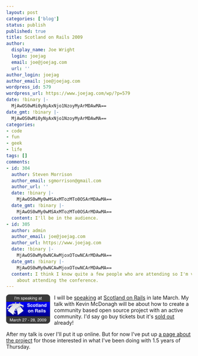 ```yaml
---
layout: post
categories: ['blog']
status: publish
published: true
title: Scotland on Rails 2009
author:
  display_name: Joe Wright
  login: joejag
  email: joe@joejag.com
  url: ''
author_login: joejag
author_email: joe@joejag.com
wordpress_id: 579
wordpress_url: https://www.joejag.com/wp/?p=579
date: !binary |-
  MjAwOS0wMi0yNyAxNjo1NzoyMyArMDAwMA==
date_gmt: !binary |-
  MjAwOS0wMi0yNyAxNjo1NzoyMyArMDAwMA==
categories:
- code
- fun
- geek
- life
tags: []
comments:
- id: 304
  author: Steven Morrison
  author_email: sgmorrison@gmail.com
  author_url: ''
  date: !binary |-
    MjAwOS0wMy0wMSAxMTozMTo0OSArMDAwMA==
  date_gmt: !binary |-
    MjAwOS0wMy0wMSAxMTozMTo0OSArMDAwMA==
  content: I'll be in the audience.
- id: 305
  author: admin
  author_email: joe@joejag.com
  author_url: https://www.joejag.com
  date: !binary |-
    MjAwOS0wMy0wNCAwMjoxOTowNCArMDAwMA==
  date_gmt: !binary |-
    MjAwOS0wMy0wNCAwMjoxOTowNCArMDAwMA==
  content: I think I know quite a few people who are attending so I'm very excited
    about attending the conference.
---
```


<p><img style="float: left; padding-right: 10px;" src="/images/2009/scotlandonrails2009.png" />I will be <a href="http://scotlandonrails.com/schedule/27-march/glasgow-green-map-as-a-community-project/">speaking</a> at <a href="http://scotlandonrails.com/">Scotland on Rails</a> in late March.  My talk with Kevin McDonagh will be about how to create a community based open source project with an active community.  I'd say go buy tickets but it's <a href="http://www.bash.org/?197845">sold out</a> already!</p>
<p>After my talk is over I'll put it up online.  But for now I've put up <a href="https://www.joejag.com/wp/?page_id=91">a page about the project</a> for those interested in what I've been doing with 1.5 years of Thursday.</p>
